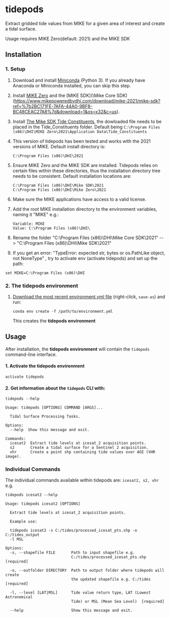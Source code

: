 # tidepods

Extract gridded tide values from MIKE for a given area of interest and create a tidal surface.

Usage requires MIKE Zero(default: 2021) and the MIKE SDK

## Installation

### 1. Setup

1. Download and install [Miniconda](https://conda.io/miniconda.html) (Python 3).
   If you already have Anaconda or Miniconda installed, you can skip this step.


2. Install [MIKE Zero](https://www.mikepoweredbydhi.com/download/mike-2021/mike-11?ref={2BC171FE-7AFA-44A0-9BF8-BC48CEAC27A8}) and the [MIKE SDK](\Mike Core SDK\)(https://www.mikepoweredbydhi.com/download/mike-2021/mike-sdk?ref=%7b2BC171FE-7AFA-44A0-9BF8-BC48CEAC27A8%7d&download=1&os=x32&c=us). 
3. Install [The Mike SDK Tide Constituents](https://www.dhigroup.com/download/mike-by-dhi-tools/coastandseatools/global-tide-model), the dowloaded file needs to be placed in the Tide_Constituents folder. Default being `C:\Program Files (x86)\DHI\MIKE Zero\2021\Application Data\Tide_Constituents`
4. This version of tidepods has been tested and works with the 2021 versions of MIKE. Default install directory is:
	```
	C:\Program Files (x86)\DHI\2021
	```
5. Ensure MIKE Zero and the MIKE SDK are installed. Tidepods relies on certain files within these directories, thus the installation directory tree needs to be consistent. Default installation locations are:
	```
	C:\Program Files (x86)\DHI\Mike SDK\2021
	C:\Program Files (x86)\DHI\Mike Zero\2021
	```
6. Make sure the MIKE applications have access to a valid license.
7. Add the root MIKE installation directory to the environment variables, naming it "MIKE" e.g.:
	```
	Variable: MIKE
	Value: C:\Program Files (x86)\DHI\
	```
8. Rename the folder "C:\Program Files (x86)\DHI\Mike Core SDK\2021" --> "C:\Program Files (x86)\DHI\Mike SDK\2021"	
9. If you get an error: "TypeError: expected str, bytes or os.PathLike object, not NoneType" , try to activate env (activate tidepods) and set up the path:

```
set MIKE=C:\Program Files (x86)\DHI
```


### 2. The tidepods environment

1. [Download the most recent environment.yml file](https://github.com/DHI-GRAS/tidepods/raw/master/environment.yml) (right-click, `save-as`) and run:
    ```
    conda env create -f /path/to/environment.yml
    ```
   This creates the **tidepods environment**

## Usage

After installation, the **tidepods environment** will contain the `tidepods` command-line interface.

#### 1. Activate the **tidepods environment**
```
activate tidepods
```

#### 2. Get information about the `tidepods` CLI with:
```
tidepods --help
```
```
Usage: tidepods [OPTIONS] COMMAND [ARGS]...

  Tidal Surface Processing Tasks.

Options:
  --help  Show this message and exit.

Commands:
  icesat2  Extract tide levels at icesat_2 acquisition points.
  s2       Create a tidal surface for a Sentinel 2 acquisition.
  vhr      Create a point shp containing tide values over AOI (VHR image).
```

### Individual Commands

The individual commands available within tidepods are: `icesat2, s2, vhr`
e.g. 
```
tidepods icesat2 --help
```
```
Usage: tidepods icesat2 [OPTIONS]

  Extract tide levels at icesat_2 acquisition points.

  Example use:

  tidepods icesat2 -s C:/tides/processed_icesat_pts.shp -o C:/tides_output
  -l MSL

Options:
  -s, --shapefile FILE       Path to input shapefile e.g.
                             C:/tides/processed_icesat_pts.shp  [required]

  -o, --outfolder DIRECTORY  Path to output folder where tidepods will create
                             the updated shapefile e.g. C:/tides  [required]

  -l, --level [LAT|MSL]      Tide value return type, LAT (Lowest Astronomical
                             Tide) or MSL (Mean Sea Level)  [required]

  --help                     Show this message and exit.
```

